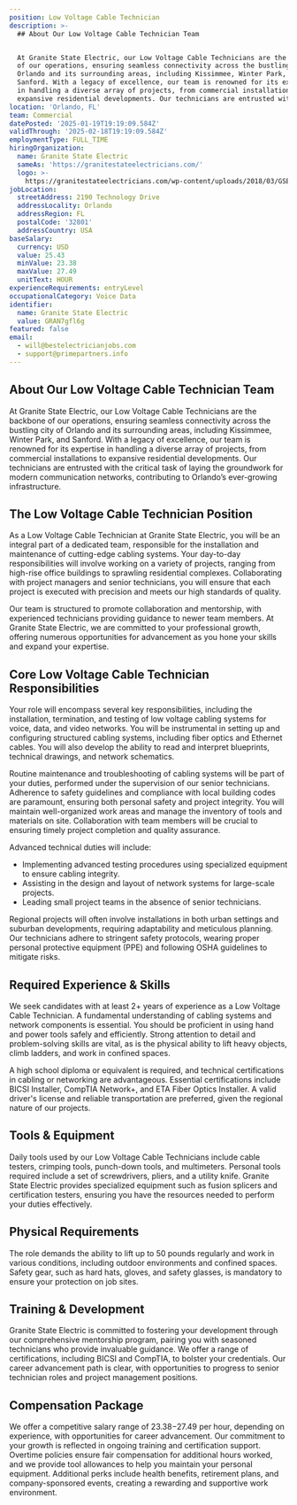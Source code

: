 ```yaml
---
position: Low Voltage Cable Technician
description: >-
  ## About Our Low Voltage Cable Technician Team


  At Granite State Electric, our Low Voltage Cable Technicians are the backbone
  of our operations, ensuring seamless connectivity across the bustling city of
  Orlando and its surrounding areas, including Kissimmee, Winter Park, and
  Sanford. With a legacy of excellence, our team is renowned for its expertise
  in handling a diverse array of projects, from commercial installations to
  expansive residential developments. Our technicians are entrusted with t...
location: 'Orlando, FL'
team: Commercial
datePosted: '2025-01-19T19:19:09.584Z'
validThrough: '2025-02-18T19:19:09.584Z'
employmentType: FULL_TIME
hiringOrganization:
  name: Granite State Electric
  sameAs: 'https://granitestateelectricians.com/'
  logo: >-
    https://granitestateelectricians.com/wp-content/uploads/2018/03/GSE-2c-Logo-4.jpg
jobLocation:
  streetAddress: 2190 Technology Drive
  addressLocality: Orlando
  addressRegion: FL
  postalCode: '32801'
  addressCountry: USA
baseSalary:
  currency: USD
  value: 25.43
  minValue: 23.38
  maxValue: 27.49
  unitText: HOUR
experienceRequirements: entryLevel
occupationalCategory: Voice Data
identifier:
  name: Granite State Electric
  value: GRAN7gfl6g
featured: false
email:
  - will@bestelectricianjobs.com
  - support@primepartners.info
---
```




## About Our Low Voltage Cable Technician Team

At Granite State Electric, our Low Voltage Cable Technicians are the backbone of our operations, ensuring seamless connectivity across the bustling city of Orlando and its surrounding areas, including Kissimmee, Winter Park, and Sanford. With a legacy of excellence, our team is renowned for its expertise in handling a diverse array of projects, from commercial installations to expansive residential developments. Our technicians are entrusted with the critical task of laying the groundwork for modern communication networks, contributing to Orlando’s ever-growing infrastructure.

## The Low Voltage Cable Technician Position

As a Low Voltage Cable Technician at Granite State Electric, you will be an integral part of a dedicated team, responsible for the installation and maintenance of cutting-edge cabling systems. Your day-to-day responsibilities will involve working on a variety of projects, ranging from high-rise office buildings to sprawling residential complexes. Collaborating with project managers and senior technicians, you will ensure that each project is executed with precision and meets our high standards of quality.

Our team is structured to promote collaboration and mentorship, with experienced technicians providing guidance to newer team members. At Granite State Electric, we are committed to your professional growth, offering numerous opportunities for advancement as you hone your skills and expand your expertise.

## Core Low Voltage Cable Technician Responsibilities

Your role will encompass several key responsibilities, including the installation, termination, and testing of low voltage cabling systems for voice, data, and video networks. You will be instrumental in setting up and configuring structured cabling systems, including fiber optics and Ethernet cables. You will also develop the ability to read and interpret blueprints, technical drawings, and network schematics.

Routine maintenance and troubleshooting of cabling systems will be part of your duties, performed under the supervision of our senior technicians. Adherence to safety guidelines and compliance with local building codes are paramount, ensuring both personal safety and project integrity. You will maintain well-organized work areas and manage the inventory of tools and materials on site. Collaboration with team members will be crucial to ensuring timely project completion and quality assurance.

Advanced technical duties will include:
- Implementing advanced testing procedures using specialized equipment to ensure cabling integrity.
- Assisting in the design and layout of network systems for large-scale projects.
- Leading small project teams in the absence of senior technicians.

Regional projects will often involve installations in both urban settings and suburban developments, requiring adaptability and meticulous planning. Our technicians adhere to stringent safety protocols, wearing proper personal protective equipment (PPE) and following OSHA guidelines to mitigate risks.

## Required Experience & Skills

We seek candidates with at least 2+ years of experience as a Low Voltage Cable Technician. A fundamental understanding of cabling systems and network components is essential. You should be proficient in using hand and power tools safely and efficiently. Strong attention to detail and problem-solving skills are vital, as is the physical ability to lift heavy objects, climb ladders, and work in confined spaces.

A high school diploma or equivalent is required, and technical certifications in cabling or networking are advantageous. Essential certifications include BICSI Installer, CompTIA Network+, and ETA Fiber Optics Installer. A valid driver's license and reliable transportation are preferred, given the regional nature of our projects.

## Tools & Equipment

Daily tools used by our Low Voltage Cable Technicians include cable testers, crimping tools, punch-down tools, and multimeters. Personal tools required include a set of screwdrivers, pliers, and a utility knife. Granite State Electric provides specialized equipment such as fusion splicers and certification testers, ensuring you have the resources needed to perform your duties effectively.

## Physical Requirements

The role demands the ability to lift up to 50 pounds regularly and work in various conditions, including outdoor environments and confined spaces. Safety gear, such as hard hats, gloves, and safety glasses, is mandatory to ensure your protection on job sites.

## Training & Development

Granite State Electric is committed to fostering your development through our comprehensive mentorship program, pairing you with seasoned technicians who provide invaluable guidance. We offer a range of certifications, including BICSI and CompTIA, to bolster your credentials. Our career advancement path is clear, with opportunities to progress to senior technician roles and project management positions.

## Compensation Package

We offer a competitive salary range of $23.38-$27.49 per hour, depending on experience, with opportunities for career advancement. Our commitment to your growth is reflected in ongoing training and certification support. Overtime policies ensure fair compensation for additional hours worked, and we provide tool allowances to help you maintain your personal equipment. Additional perks include health benefits, retirement plans, and company-sponsored events, creating a rewarding and supportive work environment.